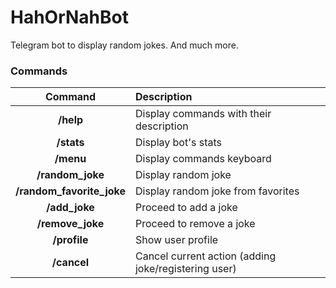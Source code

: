 HahOrNahBot
===========
Telegram bot to display random jokes. And much more.


### Commands

| Command | Description |
| :---:              |                   :--- |
| **/help** | Display commands with their description |
| **/stats** | Display bot's stats
| **/menu** | Display commands keyboard|
| **/random_joke** | Display random joke |
| **/random_favorite_joke** | Display random joke from favorites | 
| **/add_joke**| Proceed to add a joke|
| **/remove_joke**| Proceed to remove a joke|
| **/profile** | Show user profile
| **/cancel** | Cancel current action (adding joke/registering user)
